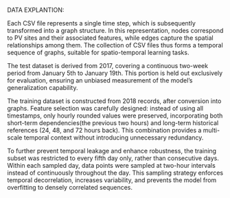 
DATA EXPLANTION:

Each CSV file represents a single time step, which is subsequently transformed into a graph structure. 
In this representation, nodes correspond to PV sites and their associated features, while edges capture the spatial
relationships among them. The collection of CSV files thus forms a temporal sequence of graphs, suitable for spatio-temporal
learning tasks.

The test dataset is derived from 2017, covering a continuous two-week period from January 5th to January 19th. This portion is
held out exclusively for evaluation, ensuring an unbiased measurement of the model’s generalization capability.

The training dataset is constructed from 2018 records, after conversion into graphs. Feature selection was carefully designed:
instead of using all timestamps, only hourly rounded values were preserved, incorporating both short-term dependencies(the
previous two hours) and long-term historical references (24, 48, and 72 hours back). This combination provides a multi-scale
temporal context without introducing unnecessary redundancy.

To further prevent temporal leakage and enhance robustness, the training subset was restricted to every fifth day only, rather than
consecutive days. Within each sampled day, data points were sampled at two-hour intervals instead of continuously throughout
the day. This sampling strategy enforces temporal decorrelation, increases variability, and prevents the model from overfitting 
to densely correlated sequences.

